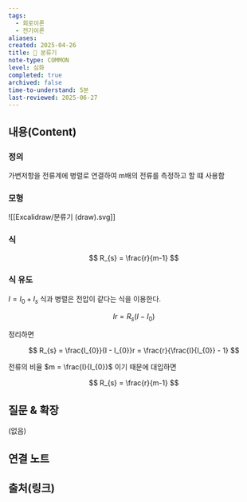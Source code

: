 ```yaml
---
tags:
  - 회로이론
  - 전기이론
aliases: 
created: 2025-04-26
title: 📝 분류기
note-type: COMMON
level: 심화
completed: true
archived: false
time-to-understand: 5분
last-reviewed: 2025-06-27
---
```


## 내용(Content)

### 정의

가변저항을 전류계에 병렬로 연결하여 m배의 전류를 측정하고 할 떄 사용함

### 모형

![[Excalidraw/분류기 (draw).svg]]

### 식

$$
R_{s} = \frac{r}{m-1}
$$

### 식 유도

$I = I_{0} + I_{s}$ 식과 병렬은 전압이 같다는 식을 이용한다.

$$
Ir = R_{s}(I - I_{0})
$$

정리하면

$$
R_{s} = \frac{I_{0}}{I - I_{0}}r = \frac{r}{\frac{I}{I_{0}} - 1}
$$

전류의 비율 $m = \frac{I}{I_{0}}$ 이기 때문에 대입하면 

$$
R_{s} = \frac{r}{m-1}
$$

## 질문 & 확장

(없음)

## 연결 노트

## 출처(링크)

